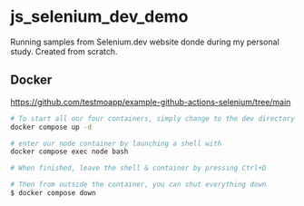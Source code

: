 # js_selenium_dev_demo
Running samples from Selenium.dev website donde during my personal study. Created from scratch.


## Docker

https://github.com/testmoapp/example-github-actions-selenium/tree/main

```bash
# To start all our four containers, simply change to the dev directory in our project and launch the containers with the
docker compose up -d

# enter our node container by launching a shell with 
docker compose exec node bash

# When finished, leave the shell & container by pressing Ctrl+D

# Then from outside the container, you can shut everything down
$ docker compose down 